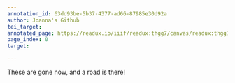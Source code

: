 ```yaml
---
annotation_id: 63dd93be-5b37-4377-ad66-87985e30d92a
author: Joanna's Github
tei_target: 
annotated_page: https://readux.io/iiif/readux:thgg7/canvas/readux:thgg7_00000001.jp2
page_index: 0
target: 

---
```

<p>These are gone now, and a road is there!</p>